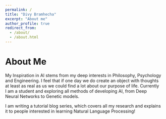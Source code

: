 ```yaml
---
permalink: /
title: "Divy Bramhecha"
excerpt: "About me"
author_profile: true
redirect_from: 
  - /about/
  - /about.html
---
```


About Me
======
My Inspiration in AI stems from my deep interests in Philosophy, Psychology and Engineering. I feel that if one day we do create an object with thoughts at least as real as us we could find a lot about our purpose of life. Currently I am a student and exploring all methods of developing AI, from Deep Neural Networks to Genetic models. 

I am writing a tutorial blog series, which covers all my research and explains it to people interested in learning Natural Language Processing!
